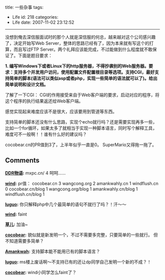 title: 一些杂事
tags:
  - Life
id: 218
categories:
  - Life
date: 2007-11-02 23:12:52
---

没想到俺去深信服面试时的那个人就是深信服的何总，越来越对这个公司感兴趣了，决定开始写Web Server，整体的思路已经有了，因为本来就有写这个的打算，而且写过FTP Server。两个礼拜应该能完成，不过能做到什么程度就不敢保证了。下面是题目要求：

**1\. 编写Windows下或者Linux下的http服务器，不得抄袭别的Web服务器。要求：支持多个并发用户访问，使用配置文件配置根目录等选项。支持CGI，最好支持简单的脚本(语法可以类似asp或者php，实现一些简单的语法就可以了)。给出简单说明和设计文档。**

了解了一下CGI：
CGI的作用接受来自于Web客户端的要求，启动对应的程序，将这个程序的执行结果返还给Web客户端。

感觉实现起来难度应该不是很大，应该要用到管道等东西。

支持简单的脚本还没有什么思路，实现个echo就行吗？还是需要实现再多一些，比如一个for循环，如果太多了就相当于实现一种脚本语言，同时写个解释工具，难度可不一般啊！！谁有什么好的建议吗？

cocobear.cn的PR值到3了，上半年似乎一直是0。
SuperMario又得拖一拖了。
## Comments

**[DDR物语](#2306 "2007-11-08 16:20:34"):** mxpc.cn/ 4 呵呵……

**[wind](#2245 "2007-11-05 10:42:44"):** pr值： cocobear.cn 3 wangcong.org 2 amankwahly.cn 1 windflush.cn 0 cocobear.cn/blog 1 wangcong.org/blog 1 amankwahly.cn/blog 1 windflush.cn/blog 1

**[luguo](#2220 "2007-11-03 17:19:12"):** 你只解释php中几个最简单的语句不就行了吗？！汗～～

**[wind](#2221 "2007-11-03 17:28:40"):** faint

**[草儿](#2223 "2007-11-04 01:04:47"):** 加油~

**[cocobear](#2216 "2007-11-03 13:49:16"):** 貌似就是新发明一个，不过不需要多完整，只要简单的一些就行。 但不知道需要多简单？

**[Amankwah](#2213 "2007-11-03 11:05:23"):** 支持脚本能不能用已有的脚本语言？

**[luguo](#2214 "2007-11-03 11:44:33"):** ms楼上废话啊～不支持已有的还让dp同学自己发明一个新的不成？！

**[cocobear](#2248 "2007-11-05 17:39:20"):** wind小同学怎么faint了？

